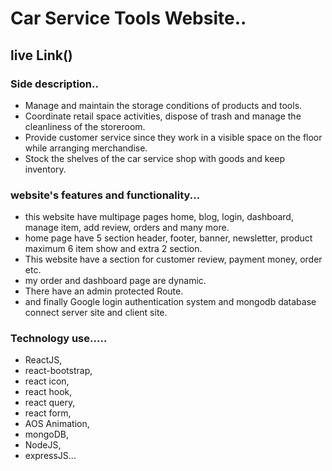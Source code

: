 # Car Service Tools Website..

## live Link()

### Side description..

- Manage and maintain the storage conditions of products and tools.
- Coordinate retail space activities, dispose of trash and manage the cleanliness of the storeroom.
- Provide customer service since they work in a visible space on the floor while arranging merchandise.
- Stock the shelves of the car service shop with goods and keep inventory.

### website's features and functionality...

- this website have multipage pages home, blog, login, dashboard, manage item, add review, orders and many more.
- home page have 5 section header, footer, banner, newsletter, product maximum 6 item show and extra 2 section.
- This website have a section for customer review, payment money, order etc.
- my order and dashboard page are dynamic.
- There have an admin protected Route.
- and finally Google login authentication system and mongodb database connect server site and client site.

### Technology use..... 

- ReactJS, 
- react-bootstrap, 
- react icon, 
- react hook, 
- react query,
- react form,
- AOS Animation, 
- mongoDB, 
- NodeJS, 
- expressJS... 
